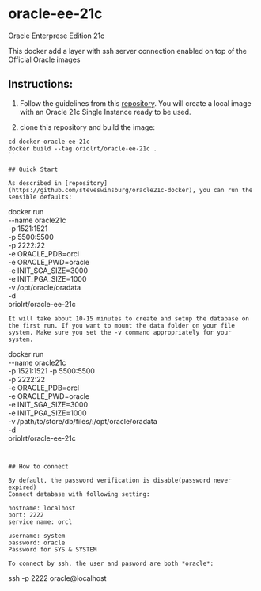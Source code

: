 # oracle-ee-21c
Oracle Enterprese Edition 21c  

This docker add a layer with ssh server connection enabled on top of the Official Oracle images

## Instructions:
1. Follow the guidelines from this [repository](https://github.com/steveswinsburg/oracle21c-docker). You will create a local image with an Oracle 21c Single Instance ready to be used.

2. clone this repository and build the image:
```
cd docker-oracle-ee-21c
docker build --tag oriolrt/oracle-ee-21c .
``

## Quick Start

As described in [repository](https://github.com/steveswinsburg/oracle21c-docker), you can run the sensible defaults:
```
docker run \
--name oracle21c \
-p 1521:1521 \
-p 5500:5500 \
-p 2222:22 \
-e ORACLE_PDB=orcl \
-e ORACLE_PWD=oracle \
-e INIT_SGA_SIZE=3000 \
-e INIT_PGA_SIZE=1000 \
-v /opt/oracle/oradata \
-d \
oriolrt/oracle-ee-21c
```
It will take about 10-15 minutes to create and setup the database on the first run. If you want to mount the data folder on your file system. Make sure you set the -v command appropriately for your system.
```
docker run \
--name oracle21c \
-p 1521:1521 -p 5500:5500 \
-p 2222:22 \
-e ORACLE_PDB=orcl \
-e ORACLE_PWD=oracle \
-e INIT_SGA_SIZE=3000 \
-e INIT_PGA_SIZE=1000 \
-v /path/to/store/db/files/:/opt/oracle/oradata \
-d \
oriolrt/oracle-ee-21c
```


## How to connect

By default, the password verification is disable(password never expired)
Connect database with following setting:

hostname: localhost  
port: 2222  
service name: orcl  

username: system  
password: oracle  
Password for SYS & SYSTEM  

To connect by ssh, the user and pasword are both *oracle*:
```
ssh -p 2222 oracle@localhost
``` 

